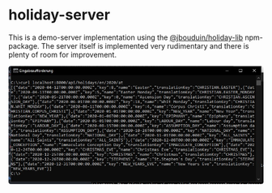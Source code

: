 # holiday-server
This is a demo-server implementation using the [@jbouduin/holiday-lib](https://github.com/jbouduin/holiday) npm-package.
The server itself is implemented very rudimentary and there is plenty of room for improvement.

![screenshot](api-server.jpg)
